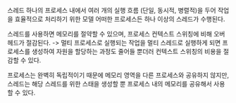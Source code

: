 
스레드 
하나의 프로세스 내에서 여러 개의 실행 흐름 (단일, 동시적, 병렬적)을 두어 작업을 효율적으로 처리하기 위한 모델
어떠한 프로세스든 하나 이상의 스레드가 수행된다.

스레드를 사용하면 메모리를 절약할 수 있으며,
프로세스 컨텍스트 스위칭에 비해 오버헤드가 절감된다.
-> 멀티 프로세스로 실행되는 작업을 멀티 스레드로 실행하게 되면 프로세스를 생성하여 자원을 할당하는 과정도 줄어들 뿐더러 컨텍스트 스위칭의 비용을 절감할 수 있다.

프로세스는 완벽히 독립적이기 때문에 메모리 영역을 다른 프로세스와 공유하지 않지만,
스레드는 해당 스레드를 위한 스태을 생성할 뿐 프로세스 내의 메모리를 공유해서 사용할 수 있다.

